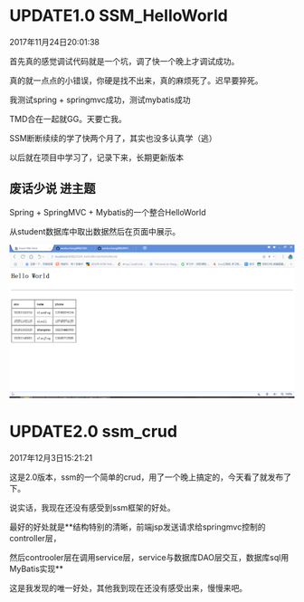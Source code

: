 # UPDATE1.0   SSM_HelloWorld

2017年11月24日20:01:38

首先真的感觉调试代码就是一个坑，调了快一个晚上才调试成功。

真的就一点点的小错误，你硬是找不出来，真的麻烦死了。迟早要猝死。

我测试spring + springmvc成功，测试mybatis成功

TMD合在一起就GG。天要亡我。

SSM断断续续的学了快两个月了，其实也没多认真学（逃）

以后就在项目中学习了，记录下来，长期更新版本

## 废话少说 进主题

Spring + SpringMVC + Mybatis的一个整合HelloWorld

从student数据库中取出数据然后在页面中展示。

![Image text](https://github.com/wenbochang888/SSM/blob/master/img/HelloWorld.png)

# UPDATE2.0 ssm_crud

2017年12月3日15:21:21

这是2.0版本，ssm的一个简单的crud，用了一个晚上搞定的，今天看了就发布了下。

说实话，我现在还没有感受到ssm框架的好处。

最好的好处就是**结构特别的清晰，前端jsp发送请求给springmvc控制的controller层，

然后controoler层在调用service层，service与数据库DAO层交互，数据库sql用MyBatis实现**

这是我发现的唯一好处，其他我到现在还没有感受出来，慢慢来吧。
